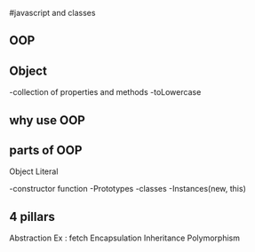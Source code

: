 #javascript and classes

## OOP

## Object
-collection of properties and methods
-toLowercase

## why use OOP

## parts of OOP
Object Literal

-constructor function
-Prototypes
-classes
-Instances(new, this)

## 4 pillars
Abstraction  Ex : fetch
Encapsulation
Inheritance
Polymorphism